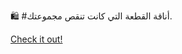 🛍️ #أناقة القطعة التي كانت تنقص مجموعتك.

[Check it out!](https://www.facebook.com/share/17TW2PL6Tj/)